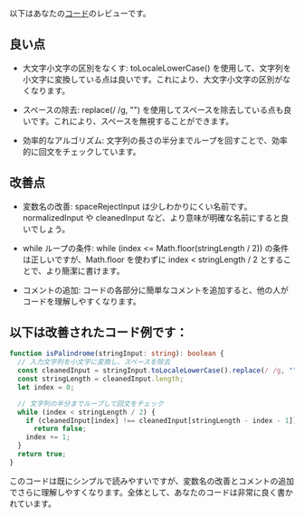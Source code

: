 以下はあなたの[コード](/journal/2025/07/ai_code_review/isPalindrome.md)のレビューです。

## 良い点

- 大文字小文字の区別をなくす: toLocaleLowerCase() を使用して、文字列を小文字に変換している点は良いです。これにより、大文字小文字の区別がなくなります。

- スペースの除去: replace(/ /g, "") を使用してスペースを除去している点も良いです。これにより、スペースを無視することができます。

- 効率的なアルゴリズム: 文字列の長さの半分までループを回すことで、効率的に回文をチェックしています。

## 改善点

- 変数名の改善: spaceRejectInput は少しわかりにくい名前です。normalizedInput や cleanedInput など、より意味が明確な名前にすると良いでしょう。

- while ループの条件: while (index <= Math.floor(stringLength / 2)) の条件は正しいですが、Math.floor を使わずに index < stringLength / 2 とすることで、より簡潔に書けます。

- コメントの追加: コードの各部分に簡単なコメントを追加すると、他の人がコードを理解しやすくなります。

## 以下は改善されたコード例です：

```typescript
function isPalindrome(stringInput: string): boolean {
  // 入力文字列を小文字に変換し、スペースを除去
  const cleanedInput = stringInput.toLocaleLowerCase().replace(/ /g, "");
  const stringLength = cleanedInput.length;
  let index = 0;

  // 文字列の半分までループして回文をチェック
  while (index < stringLength / 2) {
    if (cleanedInput[index] !== cleanedInput[stringLength - index - 1])
      return false;
    index += 1;
  }
  return true;
}
```

このコードは既にシンプルで読みやすいですが、変数名の改善とコメントの追加でさらに理解しやすくなります。全体として、あなたのコードは非常に良く書かれています。
